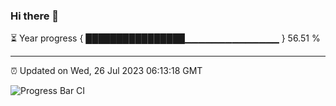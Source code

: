 ### Hi there 👋

⏳ Year progress { ████████████████▁▁▁▁▁▁▁▁▁▁▁▁▁▁ } 56.51 %

---

⏰ Updated on Wed, 26 Jul 2023 06:13:18 GMT

![Progress Bar CI](https://github.com/liununu/liununu/workflows/Progress%20Bar%20CI/badge.svg)
